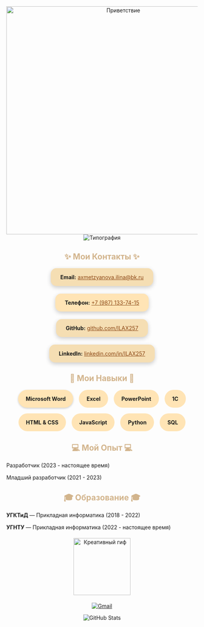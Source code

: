
<p align="center">
  <br>
 
</p>

<!-- Приветствие с гифкой -->
<p align="center">
  <img src="https://media1.tenor.com/m/bCfpwMjfAi0AAAAC/cat-typing.gif" width="600" alt="Приветствие"/>
  <br>
  <img src="https://readme-typing-svg.herokuapp.com?size=24&width=600&lines=Привет!+Я+Илина,+разработчик+и+творческая+личность!&color=FFA07Afont=Arial" alt="Типография"/>
</p>


<h2 style="text-align:center; color:#D2B48C;">✨ Мои Контакты ✨</h2>
<div style="display:flex; justify-content:center; gap:20px; flex-wrap:wrap;">
  <div style="background:#f5deb3; padding:15px 25px; border-radius:15px; box-shadow: 0 4px 12px rgba(0,0,0,0.2); transition: transform 0.3s;">
    <strong>Email:</strong> <a href="mailto:axmetzyanova.ilina@bk.ru" style="color:#8B4513;">axmetzyanova.ilina@bk.ru</a>
  </div>
  <div style="background:#ffe4b5; padding:15px 25px; border-radius:15px; box-shadow: 0 4px 12px rgba(0,0,0,0.2); transition: transform 0.3s;">
    <strong>Телефон:</strong> <a href="tel:+79871337415" style="color:#8B4513;">+7 (987) 133-74-15</a>
  </div>
  <div style="background:#f5deb3; padding:15px 25px; border-radius:15px; box-shadow: 0 4px 12px rgba(0,0,0,0.2); transition: transform 0.3s;">
    <strong>GitHub:</strong> <a href="https://github.com/ILAX257" target="_blank" style="color:#8B4513;">github.com/ILAX257</a>
  </div>
  <div style="background:#f5deb3; padding:15px 25px; border-radius:15px; box-shadow: 0 4px 12px rgba(0,0,0,0.2); transition: transform 0.3s;">
    <strong>LinkedIn:</strong> <a href="https://linkedin.com/in/ILAX257" target="_blank" style="color:#8B4513;">linkedin.com/in/ILAX257</a>
  </div>
</div>


<h2 style="text-align:center; color:#D2B48C;">🚀 Мои Навыки 🚀</h2>
<div style="display:flex; flex-wrap:wrap; justify-content:center; gap:15px; margin-bottom:20px;">
  <span style="background:#ffe4b5; padding:15px 20px; border-radius:25px; font-weight:bold; box-shadow: 0 2px 5px rgba(0,0,0,0.2);">Microsoft Word</span>
  <span style="background:#ffe4b5; padding:15px 20px; border-radius:25px; font-weight:bold;">Excel</span>
  <span style="background:#ffe4b5; padding:15px 20px; border-radius:25px; font-weight:bold;">PowerPoint</span>
  <span style="background:#ffe4b5; padding:15px 20px; border-radius:25px; font-weight:bold;">1C</span>
  <span style="background:#ffe4b5; padding:15px 20px; border-radius:25px; font-weight:bold;">HTML & CSS</span>
  <span style="background:#ffe4b5; padding:15px 20px; border-radius:25px; font-weight:bold;">JavaScript</span>
  <span style="background:#ffe4b5; padding:15px 20px; border-radius:25px; font-weight:bold;">Python</span>
  <span style="background:#ffe4b5; padding:15px 20px; border-radius:25px; font-weight:bold;">SQL</span>
</div>


<h2 style="text-align:center; color:#D2B48C;">💻 Мой Опыт 💻</h2>
<ul style="list-style:none; padding:0; max-width:700px; margin:0 auto;">
  <li style="margin-bottom:15px; display:flex; align-items:center;">
    Разработчик (2023 - настоящее время)
  </li>
  <li style="margin-bottom:15px; display:flex; align-items:center;">
    Младший разработчик (2021 - 2023)
  </li>
</ul>


<h2 style="text-align:center; color:#D2B48C;">🎓 Образование 🎓</h2>
<ul style="list-style:none; padding:0; max-width:700px; margin:0 auto;">
  <li style="margin-bottom:15px;">
    <strong>УГКТиД </strong> — Прикладная информатика (2018 - 2022)
  </li>
  <li style="margin-bottom:15px;">
    <strong>УГНТУ</strong> — Прикладная информатика (2022 - настоящее время)
  </li>
</ul>


<p align="center" style="margin-top:20px;">
  <img src="https://media.giphy.com/media/3oKIPwoeG7t8J7yYhK/giphy.gif" width="150" alt="Креативный гиф">
</p>

<!-- Социальные Badge -->
<p align="center" style="margin-top:20px;">
  <a href="mailto:axmetzyanova.ilina@bk.ru">
    <img src="https://img.shields.io/badge/Gmail-D14836?style=for-the-badge&logo=gmail&logoColor=white" alt="Gmail">
  </a>
</p>

<!-- Статистика профиля -->
<p align="center">
  <img src="https://github-readme-stats.vercel.app/api?username=ILAX257&show_icons=true&theme=merko&hide_border=true" alt="GitHub Stats"/>
</p>

</div>
